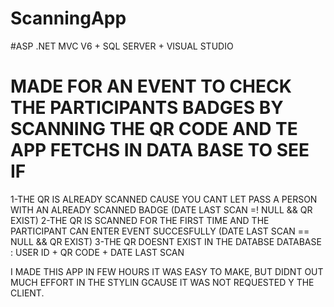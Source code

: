 # ScanningApp
#ASP .NET MVC V6 + SQL SERVER + VISUAL STUDIO
# MADE FOR AN EVENT TO CHECK THE PARTICIPANTS BADGES BY SCANNING THE QR CODE AND TE APP FETCHS IN DATA BASE TO SEE IF 
  1-THE QR IS ALREADY SCANNED CAUSE YOU CANT LET PASS A PERSON WITH AN ALREADY SCANNED BADGE (DATE LAST SCAN =! NULL && QR EXIST)
  2-THE QR IS SCANNED FOR THE FIRST TIME AND THE PARTICIPANT CAN ENTER EVENT SUCCESFULLY (DATE LAST SCAN == NULL && QR EXIST)
  3-THE QR DOESNT EXIST IN THE DATABSE 
DATABASE : USER ID + QR CODE + DATE LAST SCAN

I MADE THIS APP IN FEW HOURS IT WAS EASY TO MAKE, BUT DIDNT OUT MUCH EFFORT IN THE STYLIN GCAUSE IT WAS NOT REQUESTED Y THE CLIENT.
